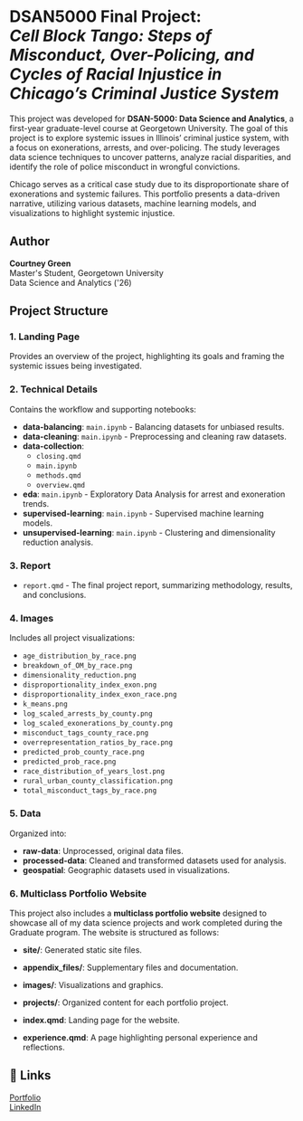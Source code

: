 # **DSAN5000 Final Project:** <br/> *Cell Block Tango: Steps of Misconduct, Over-Policing, and Cycles of Racial Injustice in Chicago’s Criminal Justice System*

This project was developed for **DSAN-5000: Data Science and Analytics**, a first-year graduate-level course at Georgetown University. The goal of this project is to explore systemic issues in Illinois’ criminal justice system, with a focus on exonerations, arrests, and over-policing. The study leverages data science techniques to uncover patterns, analyze racial disparities, and identify the role of police misconduct in wrongful convictions.

Chicago serves as a critical case study due to its disproportionate share of exonerations and systemic failures. This portfolio presents a data-driven narrative, utilizing various datasets, machine learning models, and visualizations to highlight systemic injustice.

## **Author**  
**Courtney Green**  
Master's Student, Georgetown University  
Data Science and Analytics ('26)  

## **Project Structure**

### **1. Landing Page**  
Provides an overview of the project, highlighting its goals and framing the systemic issues being investigated.  


### **2. Technical Details**  
Contains the workflow and supporting notebooks:  
- **data-balancing**: `main.ipynb` - Balancing datasets for unbiased results.  
- **data-cleaning**: `main.ipynb` - Preprocessing and cleaning raw datasets.  
- **data-collection**:  
   - `closing.qmd`  
   - `main.ipynb`  
   - `methods.qmd`  
   - `overview.qmd`  
- **eda**: `main.ipynb` - Exploratory Data Analysis for arrest and exoneration trends.  
- **supervised-learning**: `main.ipynb` - Supervised machine learning models.  
- **unsupervised-learning**: `main.ipynb` - Clustering and dimensionality reduction analysis.  


### **3. Report**  
- `report.qmd` - The final project report, summarizing methodology, results, and conclusions.  

### **4. Images**  
Includes all project visualizations:  
- `age_distribution_by_race.png`  
- `breakdown_of_OM_by_race.png`  
- `dimensionality_reduction.png`  
- `disproportionality_index_exon.png`  
- `disproportionality_index_exon_race.png`  
- `k_means.png`  
- `log_scaled_arrests_by_county.png`  
- `log_scaled_exonerations_by_county.png`  
- `misconduct_tags_county_race.png`  
- `overrepresentation_ratios_by_race.png`  
- `predicted_prob_county_race.png`  
- `predicted_prob_race.png`  
- `race_distribution_of_years_lost.png`  
- `rural_urban_county_classification.png`  
- `total_misconduct_tags_by_race.png`  


### **5. Data**  
Organized into:  
- **raw-data**: Unprocessed, original data files.  
- **processed-data**: Cleaned and transformed datasets used for analysis.  
- **geospatial**: Geographic datasets used in visualizations.  


### **6. Multiclass Portfolio Website**  
This project also includes a **multiclass portfolio website** designed to showcase all of my data science projects and work completed during the Graduate program. The website is structured as follows:  

- **site/**: Generated static site files.  

- **appendix_files/**: Supplementary files and documentation.  

- **images/**: Visualizations and graphics.  

- **projects/**: Organized content for each portfolio project.  
- **index.qmd**: Landing page for the website.  
- **experience.qmd**: A page highlighting personal experience and reflections.  


## 🔗 Links  
[Portfolio](https://crg123.georgetown.domains/)  
[LinkedIn](https://www.linkedin.com/in/courtneyreneegreen/)